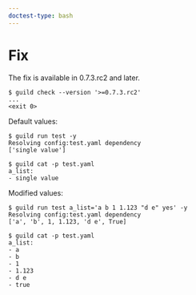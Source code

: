 ```yaml
---
doctest-type: bash
---
```


# Fix

The fix is available in 0.7.3.rc2 and later.

    $ guild check --version '>=0.7.3.rc2'
    ...
    <exit 0>

Default values:

    $ guild run test -y
    Resolving config:test.yaml dependency
    ['single value']

    $ guild cat -p test.yaml
    a_list:
    - single value

Modified values:

    $ guild run test a_list='a b 1 1.123 "d e" yes' -y
    Resolving config:test.yaml dependency
    ['a', 'b', 1, 1.123, 'd e', True]

    $ guild cat -p test.yaml
    a_list:
    - a
    - b
    - 1
    - 1.123
    - d e
    - true

